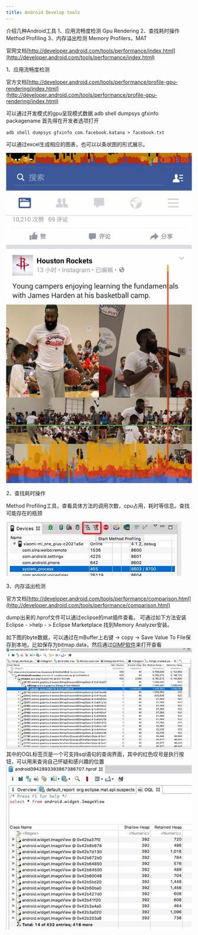```yaml
---
title: Android Develop tools
---
```

介绍几种Android工具
1、应用流畅度检测 Gpu Rendering
2、查找耗时操作 Method Profiling
3、内存溢出检测 Memory Profilers，MAT

官网文档[http://developer.android.com/tools/performance/index.html](http://developer.android.com/tools/performance/index.html)

1、应用流畅度检测

官方文档[http://developer.android.com/tools/performance/profile-gpu-rendering/index.html](http://developer.android.com/tools/performance/profile-gpu-rendering/index.html)

可以通过开发模式的gpu呈现模式数据 adb shell dumpsys gfxinfo packagename
	首先得在开发者选项打开
	
	adb shell dumpsys gfxinfo com.facebook.katana > facebook.txt
	
可以通过excel生成相应的图表，也可以以条状图的形式展示。

![image](../blog_img/facebook_40.0.0.24.199_gpu.jpg)

2、查找耗时操作

Method Profiling工具，查看具体方法的调用次数，cpu占用，耗时等信息。查找可能存在的瓶颈

![image](../blog_img/methord-profiling.jpg)


3、内存溢出检测

官方文档[http://developer.android.com/tools/performance/comparison.html](http://developer.android.com/tools/performance/comparison.html)

dump出来的.hprof文件可以通过eclipse的mat插件查看。
可通过如下方法安装
Eclipse - >help - > Eclipse Marketplace 找到Memory Analyzer安装。

如下图的byte数据，可以通过在mBuffer上右键 -> copy -> Save Value To File保存到本地，比如保存为bitmap.data，然后通过[GIMP软件](http://www.gimp.org/)来打开查看
![image](../blog_img/tool-mat-image.jpg)
其中的OQL标签页是一个可支持sql语句的查询界面，其中的红色叹号是执行按钮，可以用来查询自己怀疑和感兴趣的位置
![image](../blog_img/tool-mat-oql.jpg)

